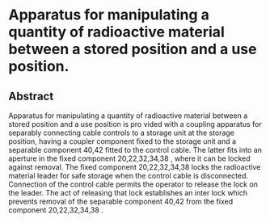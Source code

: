 # Apparatus for manipulating a quantity of radioactive material between a stored position and a use position.

## Abstract
Apparatus for manipulating a quantity of radioactive material between a stored position and a use position is pro vided with a coupling apparatus for separably connecting cable controls to a storage unit at the storage position, having a coupler component fixed to the storage unit and a separable component 40,42 fitted to the control cable. The latter fits into an aperture in the fixed component 20,22,32,34,38 , where it can be locked against removal. The fixed component 20,22,32,34,38 locks the radioactive material leader for safe storage when the control cable is disconnected. Connection of the control cable permits the operator to release the lock on the leader. The act of releasing that lock establishes an inter lock which prevents removal of the separable component 40,42 from the fixed component 20,22,32,34,38 .